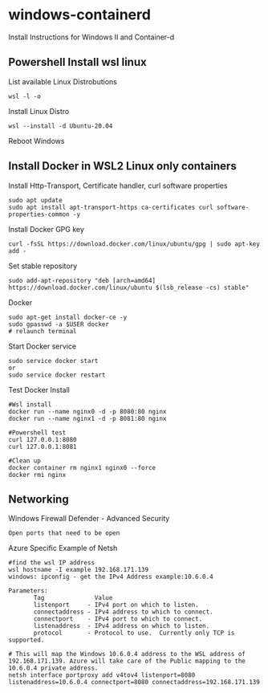 # windows-containerd
Install Instructions for Windows II and Container-d

## Powershell Install wsl linux

List available Linux Distrobutions
```
wsl -l -o
```

Install Linux Distro
```
wsl --install -d Ubuntu-20.04
```

Reboot Windows

## Install Docker in WSL2 Linux only containers

Install Http-Transport, Certificate handler, curl software properties
```
sudo apt update
sudo apt install apt-transport-https ca-certificates curl software-properties-common -y
```

Install Docker GPG key
```
curl -fsSL https://download.docker.com/linux/ubuntu/gpg | sudo apt-key add -
```

Set stable repository
```
sudo add-apt-repository "deb [arch=amd64] https://download.docker.com/linux/ubuntu $(lsb_release -cs) stable"
```

Docker
```
sudo apt-get install docker-ce -y
sudo gpasswd -a $USER docker
# relaunch terminal
```

Start Docker service
```
sudo service docker start
or
sudo service docker restart
```

Test Docker Install
```
#Wsl install
docker run --name nginx0 -d -p 8080:80 nginx
docker run --name nginx1 -d -p 8081:80 nginx

#Powershell test
curl 127.0.0.1:8080
curl 127.0.0.1:8081

#Clean up
docker container rm nginx1 nginx0 --force
docker rmi nginx

```
## Networking
Windows Firewall Defender - Advanced Security
```
Open ports that need to be open
```

Azure Specific Example of Netsh
```
#find the wsl IP address
wsl hostname -I example 192.168.171.139
windows: ipconfig - get the IPv4 Address example:10.6.0.4

Parameters:
       Tag              Value
       listenport     - IPv4 port on which to listen.
       connectaddress - IPv4 address to which to connect.
       connectport    - IPv4 port to which to connect.
       listenaddress  - IPv4 address on which to listen.
       protocol       - Protocol to use.  Currently only TCP is supported.

# This will map the Windows 10.6.0.4 address to the WSL address of 192.168.171.139. Azure will take care of the Public mapping to the 10.6.0.4 private address. 
netsh interface portproxy add v4tov4 listenport=8080 listenaddress=10.6.0.4 connectport=8080 connectaddress=192.168.171.139
```




